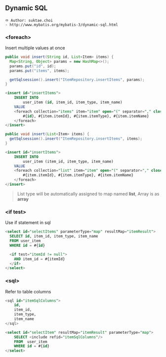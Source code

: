 ## Dynamic SQL

```
ㅁ Author: suktae.choi
- http://www.mybatis.org/mybatis-3/dynamic-sql.html
```

### \<foreach\>
Insert multiple values at once

```java
public void insert(String id, List<Item> items) {
  Map<String, Object> params = new HashMap<>();
  params.put("id", id);
  params.put("items", items);

  getSqlsession().insert("ItemRepository.insertItems", params);
}
```

```sql
<insert id="insertItems">
    INSERT INTO
        user_item (id, item_id, item_type, item_name)
    VALUE
    <foreach collection="items" item="item" open="(" separator="," close=")" index="index" >
        #{id}, #{item.itemId}, #{item.itemType}, #{item.itemName}
    </foreach>
</insert>
```

```java
public void insert(List<Item> items) {
  getSqlsession().insert("ItemRepository.insertItems", items);
}
```

```sql
<insert id="insertItems">
    INSERT INTO
        user_item (item_id, item_type, item_name)
    VALUE
    <foreach collection="list" item="item" open="(" separator="," close=")" index="index" >
        #{item.itemId}, #{item.itemType}, #{item.itemName}
    </foreach>
</insert>
```

> List type will be automatically assigned to map named **list**, Array is as **array**

### \<if test\>
Use if statement in sql

```sql
<select id="selectItems" parameterType="map" resultMap="itemResult">
  SELECT id, item_id, item_type, item_name
  FROM user_item
  WHERE id = #{id}

  <if test="itemId != null">
    AND item_id = #{itemId}
  </if>
</select>
```

### \<sql\>
Refer to table columns

```sql
<sql id="itemSqlColumns">
    id,
    item_id,
    item_type,
    item_name
</sql>

<select id="selectItem" resultMap="itemResult" parameterType="map">
    SELECT <include refid="itemSqlColumns"/>
    FROM  user_item
    WHERE id = #{id}
</select>
```
